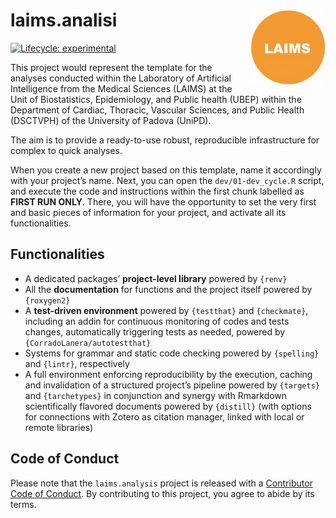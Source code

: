 
<!-- README.md is generated from README.Rmd. Please edit that file -->

# laims.analisi <img src='man/figures/logo.png' align="right" height="120" />

<!-- badges: start -->

[![Lifecycle:
experimental](https://img.shields.io/badge/lifecycle-experimental-orange.svg)](https://lifecycle.r-lib.org/articles/stages.html#experimental)
<!-- badges: end -->

This project would represent the template for the analyses conducted
within the Laboratory of Artificial Intelligence from the Medical
Sciences (LAIMS) at the Unit of Biostatistics, Epidemiology, and Public
health (UBEP) within the Department of Cardiac, Thoracic, Vascular
Sciences, and Public Health (DSCTVPH) of the University of Padova
(UniPD).

The aim is to provide a ready-to-use robust, reproducible infrastructure
for complex to quick analyses.

When you create a new project based on this template, name it
accordingly with your project’s name. Next, you can open the
`dev/01-dev_cycle.R` script, and execute the code and instructions
within the first chunk labelled as **FIRST RUN ONLY**. There, you will
have the opportunity to set the very first and basic pieces of
information for your project, and activate all its functionalities.

## Functionalities

-   A dedicated packages’ **project-level library** powered by `{renv}`
-   All the **documentation** for functions and the project itself
    powered by `{roxygen2}`
-   A **test-driven environment** powered by `{testthat}` and
    `{checkmate}`, including an addin for continuous monitoring of codes
    and tests changes, automatically triggering tests as needed, powered
    by `{CorradoLanera/autotestthat}`
-   Systems for grammar and static code checking powered by `{spelling}`
    and `{lintr}`, respectively
-   A full environment enforcing reproducibility by the execution,
    caching and invalidation of a structured project’s pipeline powered
    by `{targets}` and `{tarchetypes}` in conjunction and synergy with
    Rmarkdown scientifically flavored documents powered by `{distill}`
    (with options for connections with Zotero as citation manager,
    linked with local or remote libraries)

## Code of Conduct

Please note that the `laims.analysis` project is released with a
[Contributor Code of
Conduct](https://contributor-covenant.org/version/2/0/CODE_OF_CONDUCT.html).
By contributing to this project, you agree to abide by its terms.
